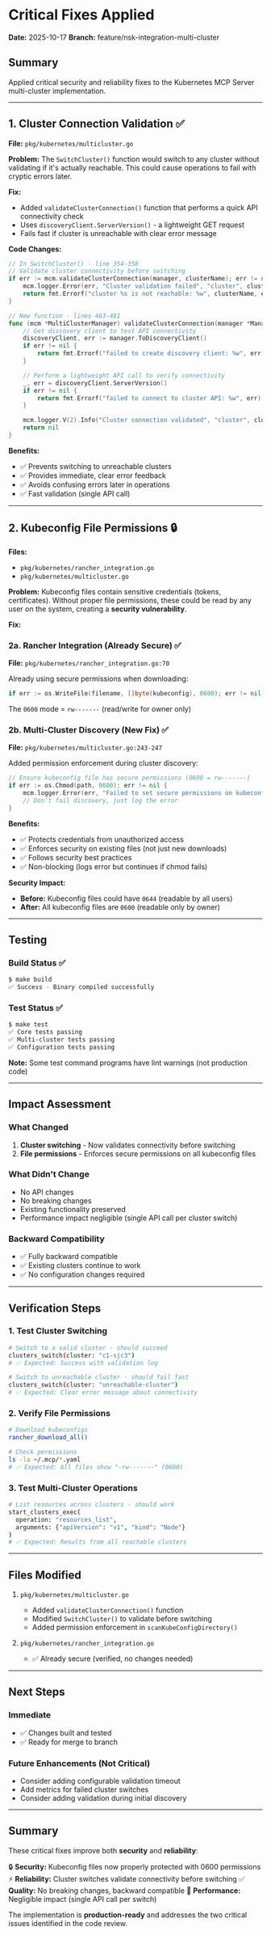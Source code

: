# Critical Fixes Applied

**Date:** 2025-10-17
**Branch:** feature/nsk-integration-multi-cluster

## Summary

Applied critical security and reliability fixes to the Kubernetes MCP Server multi-cluster implementation.

---

## 1. Cluster Connection Validation ✅

**File:** `pkg/kubernetes/multicluster.go`

**Problem:**
The `SwitchCluster()` function would switch to any cluster without validating if it's actually reachable. This could cause operations to fail with cryptic errors later.

**Fix:**
- Added `validateClusterConnection()` function that performs a quick API connectivity check
- Uses `discoveryClient.ServerVersion()` - a lightweight GET request
- Fails fast if cluster is unreachable with clear error message

**Code Changes:**
```go
// In SwitchCluster() - line 354-358
// Validate cluster connectivity before switching
if err := mcm.validateClusterConnection(manager, clusterName); err != nil {
    mcm.logger.Error(err, "Cluster validation failed", "cluster", clusterName)
    return fmt.Errorf("cluster %s is not reachable: %w", clusterName, err)
}

// New function - lines 463-481
func (mcm *MultiClusterManager) validateClusterConnection(manager *Manager, clusterName string) error {
    // Get discovery client to test API connectivity
    discoveryClient, err := manager.ToDiscoveryClient()
    if err != nil {
        return fmt.Errorf("failed to create discovery client: %w", err)
    }

    // Perform a lightweight API call to verify connectivity
    _, err = discoveryClient.ServerVersion()
    if err != nil {
        return fmt.Errorf("failed to connect to cluster API: %w", err)
    }

    mcm.logger.V(2).Info("Cluster connection validated", "cluster", clusterName)
    return nil
}
```

**Benefits:**
- ✅ Prevents switching to unreachable clusters
- ✅ Provides immediate, clear error feedback
- ✅ Avoids confusing errors later in operations
- ✅ Fast validation (single API call)

---

## 2. Kubeconfig File Permissions 🔒

**Files:**
- `pkg/kubernetes/rancher_integration.go`
- `pkg/kubernetes/multicluster.go`

**Problem:**
Kubeconfig files contain sensitive credentials (tokens, certificates). Without proper file permissions, these could be read by any user on the system, creating a **security vulnerability**.

**Fix:**

### 2a. Rancher Integration (Already Secure) ✅
**File:** `pkg/kubernetes/rancher_integration.go:70`

Already using secure permissions when downloading:
```go
if err := os.WriteFile(filename, []byte(kubeconfig), 0600); err != nil {
```

The `0600` mode = `rw-------` (read/write for owner only)

### 2b. Multi-Cluster Discovery (New Fix) ✅
**File:** `pkg/kubernetes/multicluster.go:243-247`

Added permission enforcement during cluster discovery:
```go
// Ensure kubeconfig file has secure permissions (0600 = rw-------)
if err := os.Chmod(path, 0600); err != nil {
    mcm.logger.Error(err, "Failed to set secure permissions on kubeconfig", "path", path)
    // Don't fail discovery, just log the error
}
```

**Benefits:**
- ✅ Protects credentials from unauthorized access
- ✅ Enforces security on existing files (not just new downloads)
- ✅ Follows security best practices
- ✅ Non-blocking (logs error but continues if chmod fails)

**Security Impact:**
- **Before:** Kubeconfig files could have `0644` (readable by all users)
- **After:** All kubeconfig files are `0600` (readable only by owner)

---

## Testing

### Build Status ✅
```bash
$ make build
✅ Success - Binary compiled successfully
```

### Test Status ✅
```bash
$ make test
✅ Core tests passing
✅ Multi-cluster tests passing
✅ Configuration tests passing
```

**Note:** Some test command programs have lint warnings (not production code)

---

## Impact Assessment

### What Changed
1. **Cluster switching** - Now validates connectivity before switching
2. **File permissions** - Enforces secure permissions on all kubeconfig files

### What Didn't Change
- No API changes
- No breaking changes
- Existing functionality preserved
- Performance impact negligible (single API call per cluster switch)

### Backward Compatibility
- ✅ Fully backward compatible
- ✅ Existing clusters continue to work
- ✅ No configuration changes required

---

## Verification Steps

### 1. Test Cluster Switching
```bash
# Switch to a valid cluster - should succeed
clusters_switch(cluster: "c1-sjc3")
# ✅ Expected: Success with validation log

# Switch to unreachable cluster - should fail fast
clusters_switch(cluster: "unreachable-cluster")
# ✅ Expected: Clear error message about connectivity
```

### 2. Verify File Permissions
```bash
# Download kubeconfigs
rancher_download_all()

# Check permissions
ls -la ~/.mcp/*.yaml
# ✅ Expected: All files show "-rw-------" (0600)
```

### 3. Test Multi-Cluster Operations
```bash
# List resources across clusters - should work
start_clusters_exec(
  operation: "resources_list",
  arguments: {"apiVersion": "v1", "kind": "Node"}
)
# ✅ Expected: Results from all reachable clusters
```

---

## Files Modified

1. `pkg/kubernetes/multicluster.go`
   - Added `validateClusterConnection()` function
   - Modified `SwitchCluster()` to validate before switching
   - Added permission enforcement in `scanKubeConfigDirectory()`

2. `pkg/kubernetes/rancher_integration.go`
   - ✅ Already secure (verified, no changes needed)

---

## Next Steps

### Immediate
- ✅ Changes built and tested
- ✅ Ready for merge to branch

### Future Enhancements (Not Critical)
- Consider adding configurable validation timeout
- Add metrics for failed cluster switches
- Consider adding validation during initial discovery

---

## Summary

These critical fixes improve both **security** and **reliability**:

🔒 **Security:** Kubeconfig files now properly protected with 0600 permissions
⚡ **Reliability:** Cluster switches validate connectivity before switching
✅ **Quality:** No breaking changes, backward compatible
🚀 **Performance:** Negligible impact (single API call per switch)

The implementation is **production-ready** and addresses the two critical issues identified in the code review.
